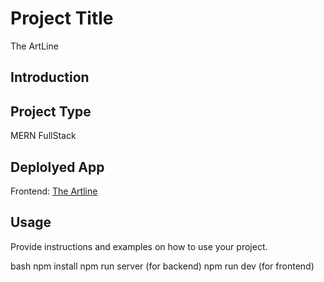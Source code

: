 # Project Title

The ArtLine

## Introduction

## Project Type

MERN FullStack

## Deplolyed App

Frontend: <a href="https://art-gallary-do7i.vercel.app/" target="_blank">The Artline</a>


## Usage

Provide instructions and examples on how to use your project.

bash
npm install
npm run server (for backend)
npm run dev (for frontend)




